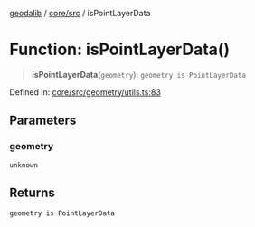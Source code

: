 [geodalib](../../../modules.md) / [core/src](../index.md) / isPointLayerData

# Function: isPointLayerData()

> **isPointLayerData**(`geometry`): `geometry is PointLayerData`

Defined in: [core/src/geometry/utils.ts:83](https://github.com/GeoDaCenter/geoda-lib/blob/3f9453a08cf3d7f96b1a0d65d18359804129d8d2/js/packages/core/src/geometry/utils.ts#L83)

## Parameters

### geometry

`unknown`

## Returns

`geometry is PointLayerData`
